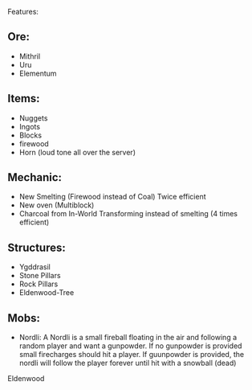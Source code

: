Features:

Ore:
- 
- Mithril
- Uru
- Elementum

Items:
- 
- Nuggets
- Ingots
- Blocks
- firewood
- Horn (loud tone all over the server)

Mechanic:
-
- New Smelting (Firewood instead of Coal) Twice efficient
- New oven (Multiblock)
- Charcoal from In-World Transforming instead of smelting (4 times efficient)

Structures:
- 
- Ygddrasil
- Stone Pillars
- Rock Pillars
- Eldenwood-Tree

Mobs:
-
- Nordli: A Nordli is a small fireball floating in the air and following a random player and want a gunpowder. If no gunpowder is provided small firecharges should hit a player. If guunpowder is provided, the nordli will follow the player forever until hit with a snowball (dead) 

Eldenwood